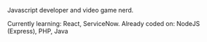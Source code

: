 Javascript developer and video game nerd.

Currently learning: React, ServiceNow.
Already coded on: NodeJS (Express), PHP, Java
